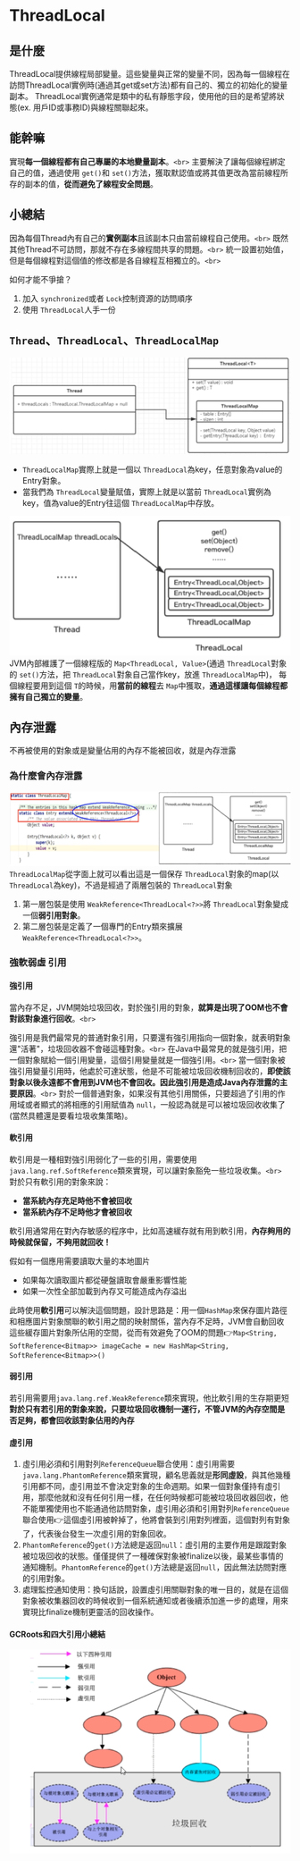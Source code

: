 # ThreadLocal

## 是什麼

ThreadLocal提供線程局部變量。這些變量與正常的變量不同，因為每一個線程在訪問ThreadLocal實例時(通過其get或set方法)都有自己的、獨立的初始化的變量副本。
ThreadLocal實例通常是類中的私有靜態字段，使用他的目的是希望將狀態(ex. 用戶ID或事務ID)與線程關聯起來。

## 能幹嘛

實現**每一個線程都有自己專屬的本地變量副本**。`<br>`
主要解決了讓每個線程綁定自己的值，通過使用 `get()`和 `set()`方法，獲取默認值或將其值更改為當前線程所存的副本的值，**從而避免了線程安全問題**。

## 小總結

因為每個Thread內有自己的**實例副本**且該副本只由當前線程自己使用。`<br>`
既然其他Thread不可訪問，那就不存在多線程間共享的問題。`<br>`
統一設置初始值，但是每個線程對這個值的修改都是各自線程互相獨立的。`<br>`

如何才能不爭搶？

1. 加入 `synchronized`或者 `Lock`控制資源的訪問順序
2. 使用 `ThreadLocal`人手一份

## `Thread`、`ThreadLocal`、`ThreadLocalMap`

![img.png](img.png)

* `ThreadLocalMap`實際上就是一個以 `ThreadLocal`為key，任意對象為value的Entry對象。
* 當我們為 `ThreadLocal`變量賦值，實際上就是以當前 `ThreadLocal`實例為key，值為value的Entry往這個 `ThreadLocalMap`中存放。

![img_1.png](img_1.png)
JVM內部維護了一個線程版的 `Map<ThreadLocal, Value>`(通過 `ThreadLocal`對象的 `set()`方法，把 `ThreadLocal`對象自己當作key，放進 `ThreadLocalMap`中)，
每個線程要用到這個 `T`的時候，用**當前的線程**去 `Map`中獲取，**通過這樣讓每個線程都擁有自己獨立的變量**。

## 內存泄露

不再被使用的對象或是變量佔用的內存不能被回收，就是內存泄露

### 為什麼會內存泄露

![img_2.png](img_2.png)
`ThreadLocalMap`從字面上就可以看出這是一個保存 `ThreadLocal`對象的map(以 `ThreadLocal`為key)，不過是經過了兩層包裝的 `ThreadLocal`對象

1. 第一層包裝是使用 `WeakReference<ThreadLocal<?>>`將 `ThreadLocal`對象變成一個**弱引用對象**。
2. 第二層包裝是定義了一個專門的Entry類來擴展 `WeakReference<ThreadLocal<?>>`。

### 強軟弱虛 引用

#### 強引用

當內存不足，JVM開始垃圾回收，對於強引用的對象，**就算是出現了OOM也不會對該對象進行回收**。`<br>`

強引用是我們最常見的普通對象引用，只要還有強引用指向一個對象，就表明對象還"活著"，垃圾回收器不會碰這種對象。`<br>`
在Java中最常見的就是強引用，把一個對象賦給一個引用變量，這個引用變量就是一個強引用。`<br>`
當一個對象被強引用變量引用時，他處於可達狀態，他是不可能被垃圾回收機制回收的，**即使該對象以後永遠都不會用到JVM也不會回收。因此強引用是造成Java內存泄露的主要原因**。`<br>`
對於一個普通對象，如果沒有其他引用關係，只要超過了引用的作用域或者顯式的將相應的引用賦值為 `null`，一般認為就是可以被垃圾回收收集了(當然具體還是要看垃圾收集策略)。

#### 軟引用

軟引用是一種相對強引用弱化了一些的引用，需要使用 `java.lang.ref.SoftReference`類來實現，可以讓對象豁免一些垃圾收集。`<br>`
對於只有軟引用的對象來說：

* **當系統內存充足時他不會被回收**
* **當系統內存不足時他才會被回收**

軟引用通常用在對內存敏感的程序中，比如高速緩存就有用到軟引用，**內存夠用的時候就保留，不夠用就回收！**

假如有一個應用需要讀取大量的本地圖片

* 如果每次讀取圖片都從硬盤讀取會嚴重影響性能
* 如果一次性全部加載到內存又可能造成內存溢出

此時使用**軟引用**可以解決這個問題，設計思路是：用一個`HashMap`來保存圖片路徑和相應圖片對象關聯的軟引用之間的映射關係，當內存不足時，JVM會自動回收這些緩存圖片對象所佔用的空間，從而有效避免了OOM的問題:point_right:`Map<String, SoftReference<Bitmap>> imageCache = new HashMap<String, SoftReference<Bitmap>>()`

#### 弱引用

若引用需要用`java.lang.ref.WeakReference`類來實現，他比軟引用的生存期更短
**對於只有若引用的對象來說，只要垃圾回收機制一運行，不管JVM的內存空間是否足夠，都會回收該對象佔用的內存**

#### 虛引用

1. 虛引用必須和引用對列`ReferenceQueue`聯合使用：虛引用需要`java.lang.PhantomReference`類來實現，顧名思義就是**形同虛設**，與其他幾種引用都不同，虛引用並不會決定對象的生命週期。如果一個對象僅持有虛引用，那麼他就和沒有任何引用一樣，在任何時候都可能被垃圾回收器回收，他不能單獨使用也不能通過他訪問對象，虛引用必須和引用對列`ReferenceQueue`聯合使用:point_right:這個虛引用被幹掉了，他將會裝到引用對列裡面，這個對列有對象了，代表後台發生一次虛引用的對象回收。
2. `PhantomReference`的`get()`方法總是返回`null`：虛引用的主要作用是跟蹤對象被垃圾回收的狀態。僅僅提供了一種確保對象被finalize以後，最某些事情的通知機制。`PhantomReference`的`get()`方法總是返回`null`，因此無法訪問對應的引用對象。
3. 處理監控通知使用：換句話說，設置虛引用關聯對象的唯一目的，就是在這個對象被收集器回收的時候收到一個系統通知或者後續添加進一步的處理，用來實現比finalize機制更靈活的回收操作。

#### GCRoots和四大引用小總結

![img_3.png](img_3.png)

